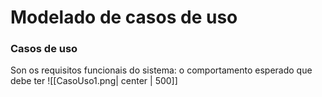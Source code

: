 # Modelado de casos de uso
### Casos de uso
Son os requisitos funcionais do sistema: o comportamento esperado que debe ter
![[CasoUso1.png| center | 500]]
